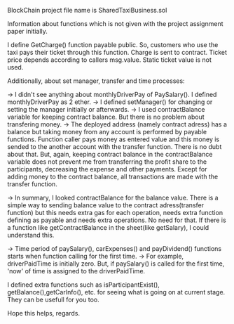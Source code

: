 BlockChain project file name is SharedTaxiBusiness.sol

Information about functions which is not given with the project assignment paper initially.

I define GetCharge() function payable public. So, customers who use the taxi pays their ticket through this function. 
Charge is sent to contract. Ticket price depends according to callers msg.value. Static ticket value is not used.

Additionally, about set manager, transfer and time processes:

-> I didn't see anything about monthlyDriverPay of PaySalary(). I defined monthlyDriverPay as 2 ether.
-> I defined setManager() for changing or setting the manager initially or afterwards.
-> I used contractBalance variable for keeping contract balance. But there is no problem about transfering money.
	-> The deployed address (namely contract adress) has a balance but taking money from any account is performed by payable functions.
	Function caller pays money as entered value and this money is sended to the another account with the transfer function. There is no dubt about that.
	But, again, keeping contract balance in the contractBalance variable does not prevent me from transferring the profit share to the participants, decreasing the expense and other payments. Except for adding money to the contract balance, all transactions are made with the transfer function.

-> In summary, I looked contractBalance for the balance value. There is a simple way to sending balance value to the contract adress(transfer function) but this needs extra gas for each operation, needs extra function defining as payable and needs extra operations. No need for that. If there is a function like getContractBalance in the sheet(like getSalary), I could understand this.

-> Time period of paySalary(), carExpenses() and payDividend() functions starts when function calling for the first time.
	-> For example, driverPaidTime is initially zero. But, if paySalary() is called for the first time, 'now' of time is assigned to the driverPaidTime.

I defined extra functions such as isParticipantExist(), getBalance(),getCarInfo(), etc. for seeing what is going on at current stage. 
They can be usefull for you too.

Hope this helps, regards. 
